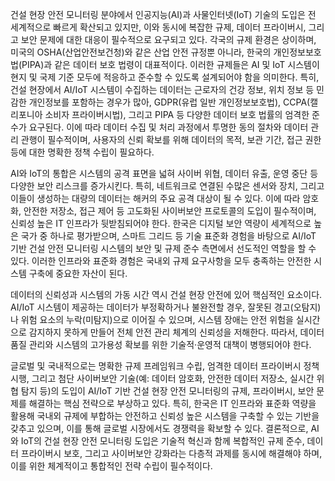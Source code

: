 건설 현장 안전 모니터링 분야에서 인공지능(AI)과 사물인터넷(IoT) 기술의 도입은 전 세계적으로 빠르게 확산되고 있지만, 이와 동시에 복잡한 규제, 데이터 프라이버시, 그리고 보안 문제에 대한 대응이 필수적으로 요구되고 있다. 각국의 규제 환경은 상이하며, 미국의 OSHA(산업안전보건청)와 같은 산업 안전 규정뿐 아니라, 한국의 개인정보보호법(PIPA)과 같은 데이터 보호 법령이 대표적이다. 이러한 규제들은 AI 및 IoT 시스템이 현지 및 국제 기준 모두에 적응하고 준수할 수 있도록 설계되어야 함을 의미한다. 특히, 건설 현장에서 AI/IoT 시스템이 수집하는 데이터는 근로자의 건강 정보, 위치 정보 등 민감한 개인정보를 포함하는 경우가 많아, GDPR(유럽 일반 개인정보보호법), CCPA(캘리포니아 소비자 프라이버시법), 그리고 PIPA 등 다양한 데이터 보호 법률의 엄격한 준수가 요구된다. 이에 따라 데이터 수집 및 처리 과정에서 투명한 동의 절차와 데이터 관리 관행이 필수적이며, 사용자의 신뢰 확보를 위해 데이터의 목적, 보관 기간, 접근 권한 등에 대한 명확한 정책 수립이 필요하다.

AI와 IoT의 통합은 시스템의 공격 표면을 넓혀 사이버 위협, 데이터 유출, 운영 중단 등 다양한 보안 리스크를 증가시킨다. 특히, 네트워크로 연결된 수많은 센서와 장치, 그리고 이들이 생성하는 대량의 데이터는 해커의 주요 공격 대상이 될 수 있다. 이에 따라 암호화, 안전한 저장소, 접근 제어 등 고도화된 사이버보안 프로토콜의 도입이 필수적이며, 신뢰성 높은 IT 인프라가 뒷받침되어야 한다. 한국은 디지털 보안 역량이 세계적으로 높은 국가 중 하나로 평가받으며, 스마트 그리드 등 기술 표준화 경험을 바탕으로 AI/IoT 기반 건설 안전 모니터링 시스템의 보안 및 규제 준수 측면에서 선도적인 역할을 할 수 있다. 이러한 인프라와 표준화 경험은 국내외 규제 요구사항을 모두 충족하는 안전한 시스템 구축에 중요한 자산이 된다.

데이터의 신뢰성과 시스템의 가동 시간 역시 건설 현장 안전에 있어 핵심적인 요소이다. AI/IoT 시스템이 제공하는 데이터가 부정확하거나 불완전할 경우, 잘못된 경고(오탐지)나 위험 요소의 누락(미탐지)으로 이어질 수 있으며, 시스템 장애는 안전 위험을 실시간으로 감지하지 못하게 만들어 전체 안전 관리 체계의 신뢰성을 저해한다. 따라서, 데이터 품질 관리와 시스템의 고가용성 확보를 위한 기술적·운영적 대책이 병행되어야 한다.

글로벌 및 국내적으로는 명확한 규제 프레임워크 수립, 엄격한 데이터 프라이버시 정책 시행, 그리고 첨단 사이버보안 기술(예: 데이터 암호화, 안전한 데이터 저장소, 실시간 위협 탐지 등)의 도입이 AI/IoT 기반 건설 현장 안전 모니터링의 규제, 프라이버시, 보안 문제를 해결하는 핵심 전략으로 부상하고 있다. 특히, 한국은 IT 인프라와 표준화 역량을 활용해 국내외 규제에 부합하는 안전하고 신뢰성 높은 시스템을 구축할 수 있는 기반을 갖추고 있으며, 이를 통해 글로벌 시장에서도 경쟁력을 확보할 수 있다. 결론적으로, AI와 IoT의 건설 현장 안전 모니터링 도입은 기술적 혁신과 함께 복합적인 규제 준수, 데이터 프라이버시 보호, 그리고 사이버보안 강화라는 다층적 과제를 동시에 해결해야 하며, 이를 위한 체계적이고 통합적인 전략 수립이 필수적이다.